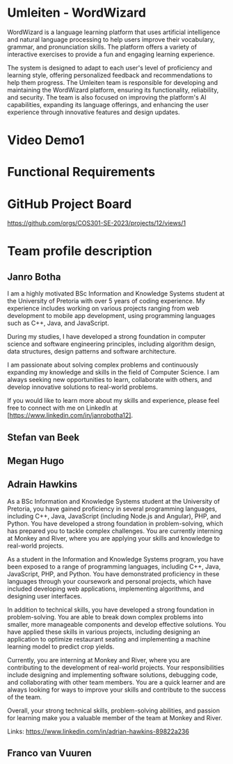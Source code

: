 # Umleiten - WordWizard
WordWizard is a language learning platform that uses artificial intelligence and natural language processing to help users improve their vocabulary, grammar, and pronunciation skills. The platform offers a variety of interactive exercises to provide a fun and engaging learning experience.

The system is designed to adapt to each user's level of proficiency and learning style, offering personalized feedback and recommendations to help them progress. The Umleiten team is responsible for developing and maintaining the WordWizard platform, ensuring its functionality, reliability, and security. The team is also focused on improving the platform's AI capabilities, expanding its language offerings, and enhancing the user experience through innovative features and design updates.

# Video Demo1

# Functional Requirements

# GitHub Project Board
https://github.com/orgs/COS301-SE-2023/projects/12/views/1

# Team profile description 

## Janro Botha
I am a highly motivated BSc Information and Knowledge Systems student at the University of Pretoria with over 5 years of coding experience. My experience includes working on various projects ranging from web development to mobile app development, using programming languages such as C++, Java, and JavaScript. 

During my studies, I have developed a strong foundation in computer science and software engineering principles, including algorithm design, data structures, design patterns and software architecture.

I am passionate about solving complex problems and continuously expanding my knowledge and skills in the field of Computer Science. I am always seeking new opportunities to learn, collaborate with others, and develop innovative solutions to real-world problems.

If you would like to learn more about my skills and experience, please feel free to connect with me on LinkedIn at [https://www.linkedin.com/in/janrobotha12].

## Stefan van Beek

## Megan Hugo

## Adrain Hawkins
As a BSc Information and Knowledge Systems student at the University of Pretoria, you have gained proficiency in several programming languages, including C++, Java, JavaScript (including Node.js and Angular), PHP, and Python. You have developed a strong foundation in problem-solving, which has prepared you to tackle complex challenges. You are currently interning at Monkey and River, where you are applying your skills and knowledge to real-world projects.

As a student in the Information and Knowledge Systems program, you have been exposed to a range of programming languages, including C++, Java, JavaScript, PHP, and Python. You have demonstrated proficiency in these languages through your coursework and personal projects, which have included developing web applications, implementing algorithms, and designing user interfaces.

In addition to technical skills, you have developed a strong foundation in problem-solving. You are able to break down complex problems into smaller, more manageable components and develop effective solutions. You have applied these skills in various projects, including designing an application to optimize restaurant seating and implementing a machine learning model to predict crop yields.

Currently, you are interning at Monkey and River, where you are contributing to the development of real-world projects. Your responsibilities include designing and implementing software solutions, debugging code, and collaborating with other team members. You are a quick learner and are always looking for ways to improve your skills and contribute to the success of the team.

Overall, your strong technical skills, problem-solving abilities, and passion for learning make you a valuable member of the team at Monkey and River.

Links: https://www.linkedin.com/in/adrian-hawkins-89822a236

## Franco van Vuuren
